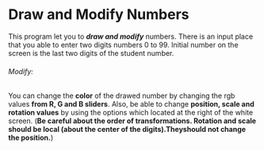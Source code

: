 # Draw and Modify Numbers

This program let you to ***draw and modify*** numbers. There is an input place that you able to enter two digits numbers 0 to 99.
Initial number on the screen is the last two digits of the student number.

###### Modify:
You can change the **color** of the drawed number by changing the rgb values **from R, G and B sliders**. Also, be able to change **position, scale and rotation values** by using the options which located at the right of the white screen.     (__Be careful about the order of transformations. Rotation and scale should be local (about the center of the digits).Theyshould not change the position.__)